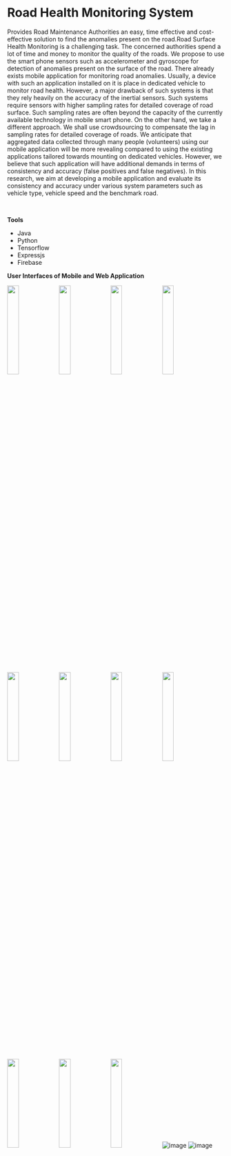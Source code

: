 # Road Health Monitoring System
<p>Provides Road Maintenance Authorities an easy, time effective and cost-effective solution to find the anomalies present on the road.Road Surface Health Monitoring is a challenging task. The concerned authorities spend a lot of time and money to monitor the quality of the roads. We propose to use the smart phone sensors such as accelerometer and gyroscope for detection of anomalies present on the surface of the 
road. There already exists mobile application for monitoring road anomalies. Usually, a device with such an application installed on it is place in dedicated vehicle to monitor road health. However, a major 
drawback of such systems is that they rely 
heavily on the accuracy of the inertial 
sensors. Such systems require sensors with 
higher sampling rates for detailed coverage 
of road surface. Such sampling rates are 
often beyond the capacity of the currently 
available technology in mobile smart 
phone. On the other hand, we take a 
different approach. We shall use 
crowdsourcing to compensate the lag in 
sampling rates for detailed coverage of 
roads. We anticipate that aggregated data 
collected through many people (volunteers) 
using our mobile application will be more 
revealing compared to using the existing 
applications tailored towards mounting on 
dedicated vehicles. However, we believe 
that such application will have additional 
demands in terms of consistency and 
accuracy (false positives and false 
negatives). In this research, we aim at 
developing a mobile application and 
evaluate its consistency and accuracy under 
various system parameters such as vehicle 
type, vehicle speed and the benchmark 
road.
  </p>

<br>

<b>Tools</b>
  <ul>
  <li>Java</>
  <li>Python</>
  <li>Tensorflow</>
  <li>Expressjs</>
  <li>Firebase</>
  </ul>
  
<b>User Interfaces of Mobile and Web Application</b>

<img src="https://user-images.githubusercontent.com/21115664/113519642-f3a94a80-95a6-11eb-8270-a16200df5489.png" width="23%"></img> <img src="https://user-images.githubusercontent.com/21115664/113519643-f6a43b00-95a6-11eb-90cd-9bc94dc7fbef.png" width="23%"></img> <img src="https://user-images.githubusercontent.com/21115664/113519646-f86dfe80-95a6-11eb-8f8e-3e38ca5f9f41.png" width="23%"></img> <img src="https://user-images.githubusercontent.com/21115664/113519648-fdcb4900-95a6-11eb-91d6-3a82bc157141.png" width="23%"></img> <img src="https://user-images.githubusercontent.com/21115664/113519652-028ffd00-95a7-11eb-8204-592cb6f1432f.png" width="23%"></img> <img src="https://user-images.githubusercontent.com/21115664/113519654-058aed80-95a7-11eb-984c-02e13199ef1a.png" width="23%"></img> <img src="https://user-images.githubusercontent.com/21115664/113519657-09b70b00-95a7-11eb-9164-573233f03814.png" width="23%"></img> <img src="https://user-images.githubusercontent.com/21115664/113519660-0b80ce80-95a7-11eb-9495-959615e2a577.png" width="23%"></img> <img src="https://user-images.githubusercontent.com/21115664/113519661-0d4a9200-95a7-11eb-8062-b7996c7de023.png" width="23%"></img> <img src="https://user-images.githubusercontent.com/21115664/113519664-120f4600-95a7-11eb-8944-bd5eab20e134.png" width="23%"></img> <img src="https://user-images.githubusercontent.com/21115664/113519666-13d90980-95a7-11eb-8077-ae543ae75e21.png" width="23%"></img> 
![image](https://user-images.githubusercontent.com/21115664/113519863-6666f580-95a8-11eb-9f20-eda90709f894.png)
![image](https://user-images.githubusercontent.com/21115664/113519870-74b51180-95a8-11eb-8319-8c0a2d00c9ff.png)
